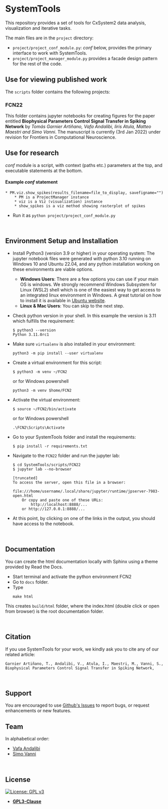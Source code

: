 # SystemTools

This repository provides a set of tools for CxSystem2 data analysis, visualization and iterative tasks. 

The main files are in the `project` directory:

* `project/project_conf_module.py`: *conf* below, provides the primary interface to work with SystemTools.
* `project/project_manager_module.py` provides a facade design pattern for the rest of the code.


## Use for viewing published work

The `scripts` folder contains the following projects:

### FCN22

This folder contains jupyter notebooks for creating figures for the paper entitled **Biophysical Parameters Control Signal Transfer in Spiking Network** by *Tomás Garnier Artiñano, Vafa Andalibi, Iiris Atula, Matteo Maestri and Simo Vanni*. The manuscript is currently (3rd Jan 2022) under revision for Frontiers in Computational Neuroscience.


## Use for research
*conf* module is a script, with context (paths etc.) parameters at the top, and executable statements at the bottom.

#### Example *conf* statement
    * PM.viz.show_spikes(results_filename=file_to_display, savefigname="")
        * PM is a ProjectManager instance
        * viz is a Viz (visualization) instance
        * show_spikes is a viz method showing rasterplot of spikes

*  Run it as `python project/project_conf_module.py`
<br>

## Environment Setup and Installation

* Install Python3 (version 3.9 or higher) in your operating system:
  The jupyter notebook files were generated with python 3.10 running on Windows 10 and Ubuntu 22.04, and any python installation working on these environments are viable options.
  * **Windows Users**: There are a few options you can use if your main OS is windows. We strongly recommend Windows Subsystem for Linux (WSL2) shell which is one of the easiest way to get access to an integrated linux environment in Windows. A great tutorial on how to install it is available in [Ubuntu website](https://ubuntu.com/tutorials/install-ubuntu-on-wsl2-on-windows-11-with-gui-support#1-overview). 
  * **Linux & Mac Users**: You can skip to the next step.  

* Check python version in your shell. In this example the version is 3.11 which fulfills the requirement: 
    ```
    $ python3 --version
    Python 3.11.0rc1
    ```
* Make sure `virtualenv` is also installed in your environment: 
    ```
    python3 -m pip install --user virtualenv
    ```
* Create a virtual environment for this script:
    ```
    $ python3 -m venv ~/FCN2
    ```
    
    or for Windows powershell
    ```
    python3 -m venv $home/FCN2 
    ```
* Activate the virtual environment:
    ```
    $ source ~/FCN2/bin/activate
    ```
    
    or for Windows powershell
    ```
    .\FCN2\Scripts\Activate
    ```
* Go to your SystemTools folder and install the requirements:
    ```
    $ pip install -r requirements.txt
    ```
* Navigate to the `FCN22` folder and run the jupyter lab:
    ```
    $ cd SystemTools/scripts/FCN22
    $ jupyter lab --no-browser

    [truncated]
    To access the server, open this file in a browser:
            file:///home/username/.local/share/jupyter/runtime/jpserver-7983-open.html
        Or copy and paste one of these URLs:
            http://localhost:8888/...
        or http://127.0.0.1:8888/...
    ```
* At this point, by clicking on one of the links in the output, you should have access to the notebook.
<br>

## Documentation

You can create the html documentation locally with Sphinx using a theme provided by Read the Docs. 

* Start terminal and activate the python environment FCN2
* Go to `docs` folder.
* Type 
    ```
    make html
    ```
This creates `build/html` folder, where the index.html (double click or open from browser) is the root documentation folder. 

<!---
You can access the documentation of the SystemTools at 
[cxsystem2.readthedocs.io](https://cxsystem2.readthedocs.io).
-->
<br>

## Citation

If you use SystemTools for your work, we kindly ask you to cite any of our related article:

```
Garnier Artiñano, T., Andalibi, V., Atula, I., Maestri, M., Vanni, S., Biophysical Parameters Control Signal Transfer in Spiking Network, 
```
<!---
2023, Frontiers in Computational Neuroscience
-->

<br>

## Support

You are encouraged to use <a href="https://github.com/VisualNeuroscience-UH/SystemTools/issues" target="_blank">Github's Issues</a> to report bugs, or request enhancements or new features.
<br>

## Team

In alphabetical order:
- [Vafa Andalibi](https://www.andalibi.me)
- [Simo Vanni](https://scholar.google.fi/citations?user=nRiUf30AAAAJ&hl=en)
<br>

## License

[![License: GPL v3](https://img.shields.io/badge/License-GPLv3-blue.svg)](https://www.gnu.org/licenses/gpl-3.0)

- **[GPL3-Clause](https://www.gnu.org/licenses/gpl-3.0.en.html)**